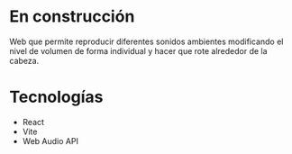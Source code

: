 # En construcción
Web que permite reproducir diferentes sonidos ambientes modificando el nivel de volumen de forma individual y hacer que rote alrededor de la cabeza.
# Tecnologías 
 + React
 + Vite
 + Web Audio API
